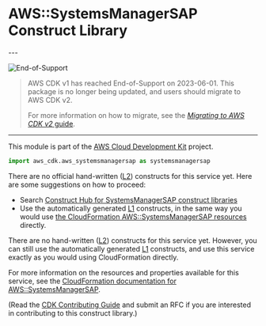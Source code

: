 # AWS::SystemsManagerSAP Construct Library

<!--BEGIN STABILITY BANNER-->---


![End-of-Support](https://img.shields.io/badge/End--of--Support-critical.svg?style=for-the-badge)

> AWS CDK v1 has reached End-of-Support on 2023-06-01.
> This package is no longer being updated, and users should migrate to AWS CDK v2.
>
> For more information on how to migrate, see the [*Migrating to AWS CDK v2* guide](https://docs.aws.amazon.com/cdk/v2/guide/migrating-v2.html).

---
<!--END STABILITY BANNER-->

This module is part of the [AWS Cloud Development Kit](https://github.com/aws/aws-cdk) project.

```python
import aws_cdk.aws_systemsmanagersap as systemsmanagersap
```

<!--BEGIN CFNONLY DISCLAIMER-->

There are no official hand-written ([L2](https://docs.aws.amazon.com/cdk/latest/guide/constructs.html#constructs_lib)) constructs for this service yet. Here are some suggestions on how to proceed:

* Search [Construct Hub for SystemsManagerSAP construct libraries](https://constructs.dev/search?q=systemsmanagersap)
* Use the automatically generated [L1](https://docs.aws.amazon.com/cdk/latest/guide/constructs.html#constructs_l1_using) constructs, in the same way you would use [the CloudFormation AWS::SystemsManagerSAP resources](https://docs.aws.amazon.com/AWSCloudFormation/latest/UserGuide/AWS_SystemsManagerSAP.html) directly.

<!--BEGIN CFNONLY DISCLAIMER-->

There are no hand-written ([L2](https://docs.aws.amazon.com/cdk/latest/guide/constructs.html#constructs_lib)) constructs for this service yet.
However, you can still use the automatically generated [L1](https://docs.aws.amazon.com/cdk/latest/guide/constructs.html#constructs_l1_using) constructs, and use this service exactly as you would using CloudFormation directly.

For more information on the resources and properties available for this service, see the [CloudFormation documentation for AWS::SystemsManagerSAP](https://docs.aws.amazon.com/AWSCloudFormation/latest/UserGuide/AWS_SystemsManagerSAP.html).

(Read the [CDK Contributing Guide](https://github.com/aws/aws-cdk/blob/master/CONTRIBUTING.md) and submit an RFC if you are interested in contributing to this construct library.)

<!--END CFNONLY DISCLAIMER-->
